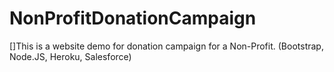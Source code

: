 # NonProfitDonationCampaign
[]This is a website demo for donation campaign for a Non-Profit. (Bootstrap, Node.JS, Heroku, Salesforce)
